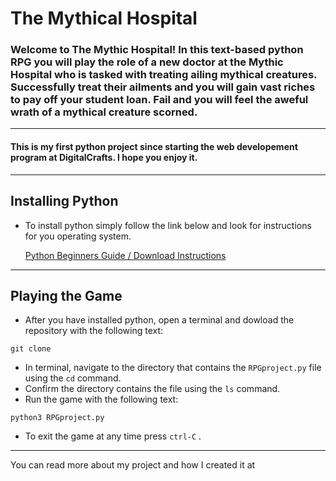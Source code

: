 # The Mythical Hospital

### Welcome to The Mythic Hospital! In this text-based python RPG you will play the role of a new doctor at the Mythic Hospital who is tasked with treating ailing mythical creatures. Successfully treat their ailments and you will gain vast riches to pay off your student loan. Fail and you will feel the aweful wrath of a mythical creature scorned.
---
#### This is my first python project since starting the web developement program at DigitalCrafts. I hope you enjoy it.
---
## Installing Python
- To install python simply follow the link below and look for instructions for you operating system.

    [Python Beginners Guide / Download Instructions](https://wiki.python.org/moin/BeginnersGuide/Download)
---
## Playing the Game
- After you have installed python, open a terminal and dowload the repository with the following text:
```
git clone 
```
- In terminal, navigate to the directory that contains the `RPGproject.py` file using the `cd` command.
- Confirm the directory contains the file using the `ls` command.
- Run the game with the following text:
```
python3 RPGproject.py
```
- To exit the game at any time press `ctrl-C` .
---
You can read more about my project and how I created it at 